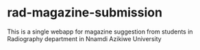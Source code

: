 # rad-magazine-submission
This is a single webapp for magazine suggestion from students in Radiography department in Nnamdi Azikiwe University
